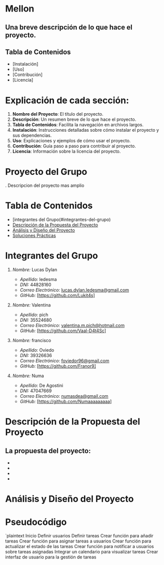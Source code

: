 # Mellon

## Una breve descripción de lo que hace el proyecto.

## Tabla de Contenidos
- [Instalación]
- [Uso]
- [Contribución]
- [Licencia]

# Explicación de cada sección:

1. **Nombre del Proyecto**: El título del proyecto.
2. **Descripción**: Un resumen breve de lo que hace el proyecto.
3. **Tabla de Contenidos**: Facilita la navegación en archivos largos.
4. **Instalación**: Instrucciones detalladas sobre cómo instalar el proyecto y sus dependencias.
5. **Uso**: Explicaciones y ejemplos de cómo usar el proyecto.
6. **Contribución**: Guía paso a paso para contribuir al proyecto.
7. **Licencia**: Información sobre la licencia del proyecto.

# Proyecto del Grupo

. Descripcion del proyecto mas amplio 

# Tabla de Contenidos
-  [integrantes del Grupo(#integrantes-del-grupo)
- [Descripción de la Propuesta del Proyecto](#descripción-de-la-propuesta-del-proyecto)
- [Análisis y Diseño del Proyecto](#análisis-y-diseño-del-proyecto)
- [Soluciones Prácticas](#soluciones-prácticas)

# Integrantes del Grupo

1. *Nombre:* Lucas Dylan
   - *Apellido:* ledesma
   - *DNI:* 44828160
   - *Correo Electrónico:* lucas.dylan.ledesma@gmail.com
   - *GitHub:* [https://github.com/Lukit4s]

2. *Nombre:* Valentina
   - *Apellido:* pich
   - *DNI:* 35524680
   - *Correo Electrónico:* valentina.m.pich@hotmail.com
   - *GitHub:* [https://github.com/Vaal-D4t4Sc]

3. *Nombre:* francisco
   - *Apellido:* Oviedo
   - *DNI:* 39326636
   - *Correo Electrónico:* foviedor96@gmail.com
   - *GitHub:* [https://github.com/Franor9]
4. *Nombre:* Numa
   - *Apellido:* De Agostini
   - *DNI:* 47047669
   - *Correo Electrónico:* numasdea@gmail.com
   - *GitHub:* [https://github.com/Numaaaaaaaaa]

# Descripción de la Propuesta del Proyecto

La propuesta del proyecto: 
-
-
-
-
-


# Análisis y Diseño del Proyecto

# Pseudocódigo

`plaintext
Inicio
    Definir usuarios
    Definir tareas
    Crear función para añadir tareas
    Crear función para asignar tareas a usuarios
    Crear función para actualizar el estado de las tareas
    Crear función para notificar a usuarios sobre tareas asignadas
    Integrar un calendario para visualizar tareas
    Crear interfaz de usuario para la gestión de tareas
